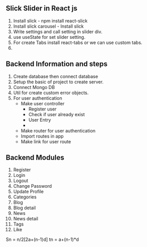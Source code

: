 ## Slick Slider in React js

1. Install slick - npm install react-slick
2. Install slick carousel - Install slick
3. Write settings and call setting in slider div.
4. use useState for set slider setting.
5. For create Tabs install react-tabs or we can use custom tabs.
6.

## Backend Information and steps

1. Create database then connect database
2. Setup the basic of project to create server.
3. Connect Mongo DB
4. Util for create custom error objects.
5. For user authentication
   - Make user controller
     - Register user
     - Check if user already exist
     - User Entry
     -
   - Make router for user authentication
   - Import routes in app
   - Make link for user route

## Backend Modules

1. Register
2. Login
3. Logout
4. Change Password
5. Update Profile
6. Categories
7. Blog
8. Blog detail
9. News
10. News detail
11. Tags
12. Like

Sn = n/2[2a+(n-1)d]
tn = a+(n-1)\*d
